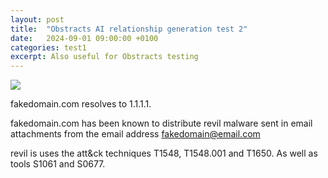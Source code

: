 ```yaml
---
layout: post
title:  "Obstracts AI relationship generation test 2"
date:   2024-09-01 09:00:00 +0100
categories: test1
excerpt: Also useful for Obstracts testing
---
```


![](/fakeblog123/images/2024-09-01/example-4.jpg)

fakedomain.com resolves to 1.1.1.1.

fakedomain.com has been known to distribute revil malware sent in  email attachments from the email address fakedomain@email.com

revil is uses the att&ck techniques T1548, T1548.001 and T1650. As well as tools S1061 and S0677.